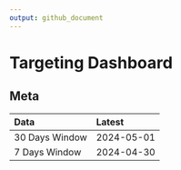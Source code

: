 ```yaml
---
output: github_document
---
```


# Targeting Dashboard



## Meta


|Data           |Latest     |
|:--------------|:----------|
|30 Days Window |2024-05-01 |
|7 Days Window  |2024-04-30 |

